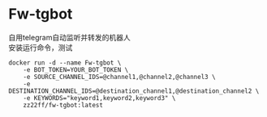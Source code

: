 # Fw-tgbot
自用telegram自动监听并转发的机器人\
安装运行命令，测试
```
docker run -d --name Fw-tgbot \
    -e BOT_TOKEN=YOUR_BOT_TOKEN \
    -e SOURCE_CHANNEL_IDS=@channel1,@channel2,@channel3 \
    -e DESTINATION_CHANNEL_IDS=@destination_channel1,@destination_channel2 \
    -e KEYWORDS="keyword1,keyword2,keyword3" \
    zz22ff/fw-tgbot:latest
```
